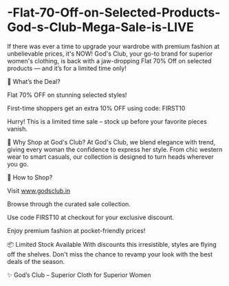 # -Flat-70-Off-on-Selected-Products-God-s-Club-Mega-Sale-is-LIVE

If there was ever a time to upgrade your wardrobe with premium fashion at unbelievable prices, it's NOW! God's Club, your go-to brand for superior women's clothing, is back with a jaw-dropping Flat 70% Off on selected products — and it’s for a limited time only!

💛 What’s the Deal?

Flat 70% OFF on stunning selected styles!

First-time shoppers get an extra 10% OFF using code: FIRST10

Hurry! This is a limited time sale – stock up before your favorite pieces vanish.

👗 Why Shop at God's Club?
At God's Club, we blend elegance with trend, giving every woman the confidence to express her style. From chic western wear to smart casuals, our collection is designed to turn heads wherever you go.

🛒 How to Shop?

Visit www.godsclub.in

Browse through the curated sale collection.

Use code FIRST10 at checkout for your exclusive discount.

Enjoy premium fashion at pocket-friendly prices!

📦 Limited Stock Available
With discounts this irresistible, styles are flying off the shelves. Don't miss the chance to revamp your look with the best deals of the season.

✨ God’s Club – Superior Cloth for Superior Women

